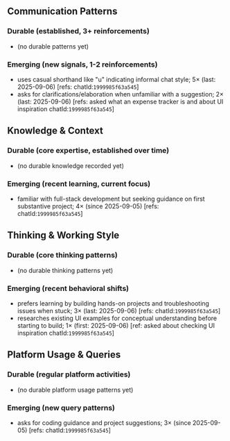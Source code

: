 ## Communication Patterns
### Durable (established, 3+ reinforcements)
- (no durable patterns yet)

### Emerging (new signals, 1-2 reinforcements)
- uses casual shorthand like "u" indicating informal chat style; 5× (last: 2025-09-06) [refs: chatId:`1999985f63a545`]
- asks for clarifications/elaboration when unfamiliar with a suggestion; 2× (last: 2025-09-06) [refs: asked what an expense tracker is and about UI inspiration chatId:`1999985f63a545`]

## Knowledge & Context
### Durable (core expertise, established over time)
- (no durable knowledge recorded yet)

### Emerging (recent learning, current focus)
- familiar with full-stack development but seeking guidance on first substantive project; 4× (since 2025-09-05) [refs: chatId:`1999985f63a545`]

## Thinking & Working Style
### Durable (core thinking patterns)
- (no durable thinking patterns yet)

### Emerging (recent behavioral shifts)
- prefers learning by building hands-on projects and troubleshooting issues when stuck; 3× (last: 2025-09-06) [refs: chatId:`1999985f63a545`]
- researches existing UI examples for conceptual understanding before starting to build; 1× (first: 2025-09-06) [ref: asked about checking UI inspiration chatId:`1999985f63a545`]

## Platform Usage & Queries
### Durable (regular platform activities)
- (no durable platform usage patterns yet)

### Emerging (new query patterns)
- asks for coding guidance and project suggestions; 3× (since 2025-09-05) [refs: chatId:`1999985f63a545`]